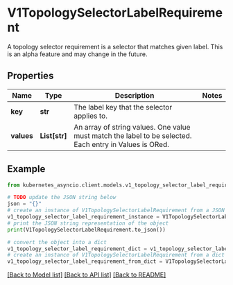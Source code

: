 # V1TopologySelectorLabelRequirement

A topology selector requirement is a selector that matches given label. This is an alpha feature and may change in the future.

## Properties

Name | Type | Description | Notes
------------ | ------------- | ------------- | -------------
**key** | **str** | The label key that the selector applies to. | 
**values** | **List[str]** | An array of string values. One value must match the label to be selected. Each entry in Values is ORed. | 

## Example

```python
from kubernetes_asyncio.client.models.v1_topology_selector_label_requirement import V1TopologySelectorLabelRequirement

# TODO update the JSON string below
json = "{}"
# create an instance of V1TopologySelectorLabelRequirement from a JSON string
v1_topology_selector_label_requirement_instance = V1TopologySelectorLabelRequirement.from_json(json)
# print the JSON string representation of the object
print(V1TopologySelectorLabelRequirement.to_json())

# convert the object into a dict
v1_topology_selector_label_requirement_dict = v1_topology_selector_label_requirement_instance.to_dict()
# create an instance of V1TopologySelectorLabelRequirement from a dict
v1_topology_selector_label_requirement_from_dict = V1TopologySelectorLabelRequirement.from_dict(v1_topology_selector_label_requirement_dict)
```
[[Back to Model list]](../README.md#documentation-for-models) [[Back to API list]](../README.md#documentation-for-api-endpoints) [[Back to README]](../README.md)


